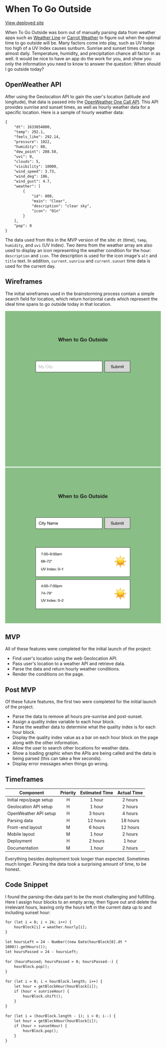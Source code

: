 # When To Go Outside

[View deployed site](https://futureclint.github.io/when-to-go-outside/)

When To Go Outside was born out of manually parsing data from weather apps such as [Weather Line](https://weatherlineapp.com) or [Carrot Weather](http://www.meetcarrot.com/weather/) to figure out when the optimal time to go outside will be. Many factors come into play, such as UV Index: too high of a UV Index causes sunburn. Sunrise and sunset times change almost daily. Temperature, humidity, and precipitation chance all factor in as well. It would be nice to have an app do the work for you, and show you only the information you need to know to answer the question: When should I go outside today?

## OpenWeather API

After using the Geolocation API to gain the user's location (latitude and longitude), that data is passed into the [OpenWeather One Call API](https://openweathermap.org/api/one-call-api). This API provides sunrise and sunset times, as well as hourly weather data for a specific location. Here is a sample of hourly weather data:

```
{
    "dt": 1633654800,
    "temp": 292.1,
    "feels_like": 292.14,
    "pressure": 1022,
    "humidity": 80,
    "dew_point": 288.58,
    "uvi": 0,
    "clouds": 5,
    "visibility": 10000,
    "wind_speed": 3.73,
    "wind_deg": 186,
    "wind_gust": 4.7,
    "weather": [
        {
            "id": 800,
            "main": "Clear",
            "description": "clear sky",
            "icon": "01n"
        }
    ],
    "pop": 0
}
```

The data used from this in the MVP version of the site: `dt` (time), `temp`, `humidity`, and `uvi` (UV Index). Two items from the weather array are also used to display an icon representing the weather condition for the hour: `description` and `icon`. The description is used for the icon image's `alt` and `title` text. In addition, `current.sunrise` and `current.sunset` time data is used for the current day.

## Wireframes

The initial wireframes used in the brainstorming process contain a simple search field for location, which return horizontal cards which represent the ideal time spans to go outside today in that location.

<img src="img/wireframe1.png" width="600">
<img src="img/wireframe2.png" width="600">

## MVP

All of these features were completed for the initial launch of the project:

- Find user's location using the web Geolocation API.
- Pass user's location to a weather API and retrieve data.
- Parse the data and return hourly weather conditions.
- Render the conditions on the page.

## Post MVP

Of these future features, the first two were completed for the initial launch of the project.

- Parse the data to remove all hours pre-sunrise and post-sunset.
- Assign a quality index variable to each hour block.
- Parse the weather data to determine what the quality index is for each hour block.
- Display the quality index value as a bar on each hour block on the page along with the other information.
- Allow the user to search other locations for weather data.
- Show a loading graphic when the APIs are being called and the data is being parsed (this can take a few seconds).
- Display error messages when things go wrong.

## Timeframes

| Component | Priority | Estimated Time | Actual Time |
| --------- | :------: |  :-----------: | :---------: |
|Initial repo/page setup    | H | 1 hour   | 2 hours  |
|Geolocation API setup      | H | 1 hour   | 2 hours  |
|OpenWeather API setup      | H | 3 hours  | 4 hours  |
|Parsing data               | H | 12 hours | 18 hours |
|Front-end layout           | M | 6 hours  | 12 hours |
|Mobile layout              | M | 1 hour   | 2 hours  |
|Deployment                 | H | 2 hours  | 1 hour   |
|Documentation              | M | 1 hour   | 2 hours  |

Everything besides deployment took longer than expected. Sometimes much longer. Parsing the data took a surprising amount of time, to be honest.

## Code Snippet

I found the parsing-the-data part to be the most challenging and fulfilling. Here I assign hour blocks to an empty array, then figure out and delete the irrelevant hours, leaving only the hours left in the current data up to and including sunset hour:

```
for (let i = 0; i < 24; i++) {
    hourBlock[i] = weather.hourly[i];
}

let hoursLeft = 24 - Number((new Date(hourBlock[0].dt * 1000)).getHours());
let hoursPassed = 24 - hoursLeft;

for (hoursPassed; hoursPassed > 0; hoursPassed--) {
    hourBlock.pop();
}

for (let i = 0; i < hourBlock.length; i++) {
    let hour = getBlockHour(hourBlock[i]);
    if (hour < sunriseHour) {
        hourBlock.shift();
    }
}

for (let i = (hourBlock.length - 1); i > 0; i--) {
    let hour = getBlockHour(hourBlock[i]);
    if (hour > sunsetHour) {
        hourBlock.pop();
    }
}
```

